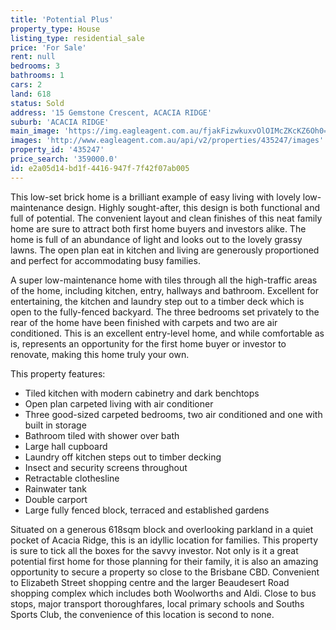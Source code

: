 ```yaml
---
title: 'Potential Plus'
property_type: House
listing_type: residential_sale
price: 'For Sale'
rent: null
bedrooms: 3
bathrooms: 1
cars: 2
land: 618
status: Sold
address: '15 Gemstone Crescent, ACACIA RIDGE'
suburb: 'ACACIA RIDGE'
main_image: 'https://img.eagleagent.com.au/fjakFizwkuxvOlOIMcZKcKZ6Oh0=/1280x854/smart/https://s3-us-west-2.amazonaws.com/eagleagent-orig/images/6822192/129304534-image-M.jpg'
images: 'http://www.eagleagent.com.au/api/v2/properties/435247/images'
property_id: '435247'
price_search: '359000.0'
id: e2a05d14-bd1f-4416-947f-7f42f07ab005
---
```

This low-set brick home is a brilliant example of easy living with lovely low-maintenance design. Highly sought-after, this design is both functional and full of potential. The convenient layout and clean finishes of this neat family home are sure to attract both first home buyers and investors alike. The home is full of an abundance of light and looks out to the lovely grassy lawns. The open plan eat in kitchen and living are generously proportioned and perfect for accommodating busy families.

A super low-maintenance home with tiles through all the high-traffic areas of the home, including kitchen, entry, hallways and bathroom. Excellent for entertaining, the kitchen and laundry step out to a timber deck which is open to the fully-fenced backyard. The three bedrooms set privately to the rear of the home have been finished with carpets and two are air conditioned. This is an excellent entry-level home, and while comfortable as is, represents an opportunity for the first home buyer or investor to renovate, making this home truly your own.

This property features:

*  Tiled kitchen with modern cabinetry and dark benchtops
*  Open plan carpeted living with air conditioner
*  Three good-sized carpeted bedrooms, two air conditioned and one with built in storage
*  Bathroom tiled with shower over bath
*  Large hall cupboard
*  Laundry off kitchen steps out to timber decking
*  Insect and security screens throughout
*  Retractable clothesline
*  Rainwater tank
*  Double carport
*  Large fully fenced block, terraced and established gardens

Situated on a generous 618sqm block and overlooking parkland in a quiet pocket of Acacia Ridge, this is an idyllic location for families. This property is sure to tick all the boxes for the savvy investor. Not only is it a great potential first home for those planning for their family, it is also an amazing opportunity to secure a property so close to the Brisbane CBD. Convenient to Elizabeth Street shopping centre and the larger Beaudesert Road shopping complex which includes both Woolworths and Aldi. Close to bus stops, major transport thoroughfares, local primary schools and Souths Sports Club, the convenience of this location is second to none.